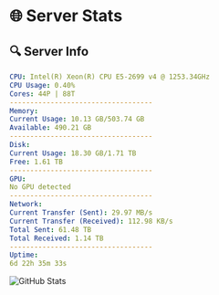 # 🌐 Server Stats
## 🔍 Server Info
```yaml
CPU: Intel(R) Xeon(R) CPU E5-2699 v4 @ 1253.34GHz
CPU Usage: 0.40%
Cores: 44P | 88T
-----------------------------------
Memory:
Current Usage: 10.13 GB/503.74 GB
Available: 490.21 GB
-----------------------------------
Disk:
Current Usage: 18.30 GB/1.71 TB
Free: 1.61 TB
-----------------------------------
GPU:
No GPU detected
-----------------------------------
Network:
Current Transfer (Sent): 29.97 MB/s
Current Transfer (Received): 112.98 KB/s
Total Sent: 61.48 TB
Total Received: 1.14 TB
-----------------------------------
Uptime:
6d 22h 35m 33s
```
![GitHub Stats](https://img.shields.io/badge/Updated-2025-02-14_21:18:51-blue)